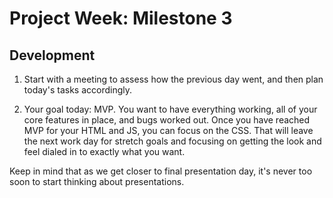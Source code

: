 # Project Week: Milestone 3

## Development

1. Start with a meeting to assess how the previous day went, and then plan today's tasks accordingly.

1. Your goal today: MVP. You want to have everything working, all of your core features in place, and bugs worked out. Once you have reached MVP for your HTML and JS, you can focus on the CSS. That will leave the next work day for stretch goals and focusing on getting the look and feel dialed in to exactly what you want.

Keep in mind that as we get closer to final presentation day, it's never too soon to start thinking about presentations.
